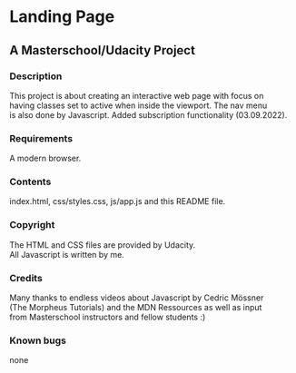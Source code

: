 
# Landing Page

## A Masterschool/Udacity Project

### Description

This project is about creating an interactive web page with focus on    
having classes set to active when inside the viewport. The nav menu    
is also done by Javascript.
Added subscription functionality (03.09.2022).

### Requirements

A modern browser.

### Contents

index.html, css/styles.css, js/app.js and this README file.   

### Copyright

The HTML and CSS files are provided by Udacity.   
All Javascript is written by me.

### Credits

Many thanks to endless videos about Javascript by Cedric Mössner   
(The Morpheus Tutorials) and the MDN Ressources as well as input   
from Masterschool instructors and fellow students :)

### Known bugs

none
